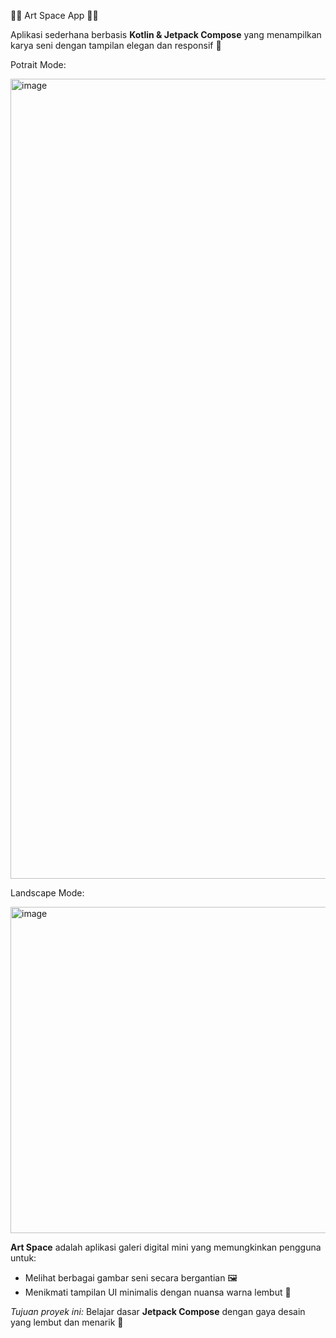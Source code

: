 🎨🌸 Art Space App 🌸🎨

Aplikasi sederhana berbasis **Kotlin & Jetpack Compose** yang menampilkan karya seni dengan tampilan elegan dan responsif 💖

Potrait Mode:

<img width="610" height="1280" alt="image" src="https://github.com/user-attachments/assets/94063501-87bb-40f3-97dd-52572cb47a08" />



Landscape Mode:

<img width="1280" height="522" alt="image" src="https://github.com/user-attachments/assets/3ada4fab-9220-4fdd-a193-72b3e75c1bcc" />
  
**Art Space** adalah aplikasi galeri digital mini yang memungkinkan pengguna untuk:  
- Melihat berbagai gambar seni secara bergantian 🖼️  
- Menikmati tampilan UI minimalis dengan nuansa warna lembut 🌷  

*Tujuan proyek ini:* Belajar dasar **Jetpack Compose** dengan gaya desain yang lembut dan menarik 🎀  
